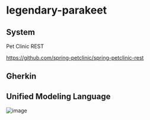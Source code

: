 # legendary-parakeet

## System

Pet Clinic REST

https://github.com/spring-petclinic/spring-petclinic-rest

## Gherkin



## Unified Modeling Language

![image](https://user-images.githubusercontent.com/595430/223873976-300f8e93-f1d8-44bd-97be-054b2ebd9ec7.png)
